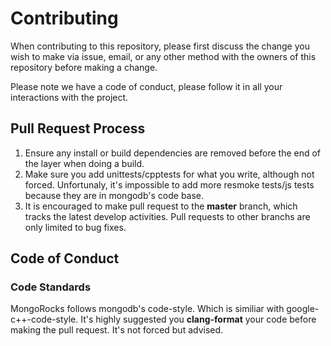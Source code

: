 # Contributing

When contributing to this repository, please first discuss the change you wish to make via issue,
email, or any other method with the owners of this repository before making a change. 

Please note we have a code of conduct, please follow it in all your interactions with the project.

## Pull Request Process

1. Ensure any install or build dependencies are removed before the end of the layer when doing a build.
2. Make sure you add unittests/cpptests for what you write, although not forced. Unfortunaly, it's impossible to add more resmoke tests/js tests because they are in mongodb's code base.
3. It is encouraged to make pull request to the **master** branch, which tracks the latest develop activities. Pull requests to other branchs are only limited to bug fixes.

## Code of Conduct

### Code Standards

MongoRocks follows mongodb's code-style. Which is similiar with google-c++-code-style. It's highly suggested you **clang-format** your code before making the pull request. It's not forced but advised.


